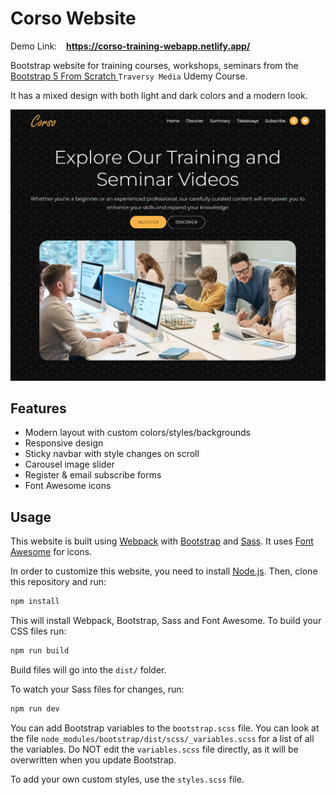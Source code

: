 # Corso Website

Demo Link: &ensp; **https://corso-training-webapp.netlify.app/**

Bootstrap website for training courses, workshops, seminars from the [Bootstrap 5 From Scratch ](https://www.udemy.com/course/bootstrap-from-scratch/?kw=bootstrap&src=sac&couponCode=LETSLEARNNOW) `Traversy Media` Udemy Course.

It has a mixed design with both light and dark colors and a modern look.

<img src="./src/assets/images/screenshot.png" />

## Features

- Modern layout with custom colors/styles/backgrounds
- Responsive design
- Sticky navbar with style changes on scroll
- Carousel image slider
- Register & email subscribe forms
- Font Awesome icons

## Usage

This website is built using [Webpack](https://webpack.js.org/) with [Bootstrap](https://getbootstrap.com/) and [Sass](https://sass-lang.com/). It uses [Font Awesome](https://fontawesome.com/) for icons.

In order to customize this website, you need to install [Node.js](https://nodejs.org/en/). Then, clone this repository and run:

```bash
npm install
```

This will install Webpack, Bootstrap, Sass and Font Awesome. To build your CSS files run:

```bash
npm run build
```

Build files will go into the `dist/` folder.

To watch your Sass files for changes, run:

```bash
npm run dev
```

You can add Bootstrap variables to the `bootstrap.scss` file. You can look at the file `node_modules/bootstrap/dist/scss/_variables.scss` for a list of all the variables. Do NOT edit the `variables.scss` file directly, as it will be overwritten when you update Bootstrap.

To add your own custom styles, use the `styles.scss` file.
